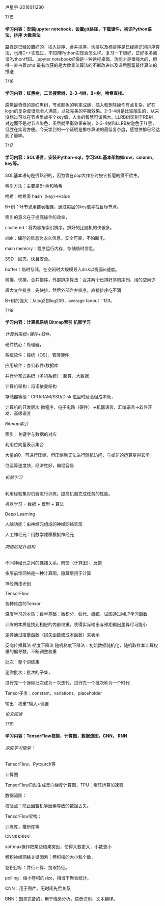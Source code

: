 卢星宇-2018011280 



7/15

#### **学习内容：安装jupyter notebook，设置git路径，下载课件，初识Python语法，排序 大数乘法**

路径是已经设置好的，插入排序、合并排序，快排以及桶排序是已经熟识的排序算法，也用C++实现过，不知用Python实现会怎么样。复习一下很好，正好多多阅读Python代码。jupyter notebook好像是一种远程桌面，功能才是很强大的，但得一直占着cmd 最有收获的是大数乘法算法的不断改进以及课后那篇最佳算法的推送



7/16

#### **学习内容：红黑树，二叉搜索树，2-3-4树，B+树，哈希查找**。

感觉最奇怪的是红黑树，节点颜色的判定成谜，插入和删除操作有点复杂，好在logn的复杂度很能令人满意，以及完美的平衡效果。2-3-4树是比较陌生的，从来没想过可以在节点里放多个key值，人类的智慧可谓伟大。LLRB树区别于RB树，对边而不是对节点染色，虽然就平衡效果来说，2-3-4树和LLRB树逊色于红黑，但胜在实现方便。今天学到的一个证明是排序算法的最低复杂度，感觉快排已经达到了巅峰。



7/17

#### **学习内容：SQL语言，安装iPython-sql，学习SQL基本架构如row，column，key等。**

SQL基本语句是很熟识的，因为曾在oop大作业时被它折磨的痛不欲生。

索引方法：主要是B+树和哈希

哈希：哈希表 hash（key)->value

B+树：叶节点用链表相连，通过每层的key值寻找目标节点。

索引的意义在于提高操作的效率，

clustered：将内容按索引排序，排好的比随机的快很多。

disk：储存的信息为永久信息，安全可靠，不怕断电。

main memory：程序运行内存，存储临时信息。

SSD：固态，快且安全。

buffer：临时存储，在空闲时大规模导入disk以提高io速度。

桶排，快排，合并排序，外部排序算法：合并两个已排好序的序列，用的空间少

超大文件排序：先快排，然后外部合并排序，直接排序吃不消

B+树的强大：从log2到log200，average fanout：133。



7/18

#### **学习内容：计算机系统 Bitmap索引 机器学习**



*计算机系统=硬件+软件*，

硬件核心：处理器，

系统软件：操统（OS），管理硬件

应用软件：办公软件/数据库

并行分布式系统（多机系统）：超算、大数据

计算机架构：冯诺依曼结构

存储器等级：CPU/RAM/SSD/Disk 磁盘时延高但成本低，

计算机的开发层次 微程序、电子电路（硬件）->机器语言、汇编语言->软件开发、高级语言



*Bitmap索引*

索引：关键字与数据的对应

利用位向量表示集合

大量的0，可进行压缩，但压缩后无法进行随机访问，与或非的运算变得玄学。

位运算速度快，经济性好，编程容易



###### *机器学习*

利用经验集对机器进行训练，提高机器完成任务的性能。

机器学习 = 数据 + 模型 + 算法

Deep Learning

人脑功能：由神经元组成的神经网络实现

人工神经元：用数学建模模拟神经元

###### *网络的拓扑结构*

不同神经元之间的连接关系，前馈（计算图）、反馈

多层前馈网络是一种计算图，隐藏层用于计算

神经网络识别

TensorFlow

各种维度的Tensor

深度学习的本质：数学基础：微积分、线代、概统，试图通过MLP学习函数

训练的本质是找到相应的内部权重，使得实际输出与预期输出差异尽可能小

差异通过度量函数（损失函数或成本函数）来表示

反向传播算法 梯度下降法 随机梯度下降法：初始数据随机化，随机取样本计算权重的偏导数，不断调整权重

批次：整个训练集

迷你批次：批次的子集，

进行完一个迷你批次成为一次迭代，进行完一个批次称为一个时代

Tensor子类：constant，variations，placeholder

输出：权重*输入+偏置



*论文阅读*



7/19

#### **学习内容：TensorFlow框架，计算图，数据流图，CNN， RNN**

###### *深度学习框架：*

TensorFlow、Pytourch等

计算图

TensorFlow自动生成反向梯度计算图，TPU：矩阵运算加速器

数据流图：

校验点：防止因宕机等因素导致的数据丢失。

TensorFlow架构：

训练库，推断库等

CNN&&RNN

softmax操作把某些结果突出，使得大数更大，小数更小

卷积神经网络关键因素：卷积核的大小和个数，

卷积目标：并行计算、提取特征。

polling：缩小卷积的size，相当于聚合统计。

CNN：用于图片，无时间先后关系

BNN：图灵完备的，用于情感分析，语音识别，文本翻译。



